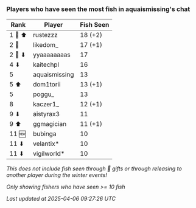 ### Players who have seen the most fish in aquaismissing's chat
| Rank | Player | Fish Seen |
|------|--------|-----------|
| 1 🥇 ⬆ | rustezzz  | 18 (+2) |
| 2 🥈  | likedom_  | 17 (+1) |
| 2 🥈 ⬇ | yyaaaaaaaas  | 17 |
| 4 ⬇ | kaitechpl  | 16 |
| 5  | aquaismissing  | 13 |
| 5 ⬆ | dom1torii  | 13 (+1) |
| 5  | poggu_  | 13 |
| 8  | kaczer1_  | 12 (+1) |
| 9 ⬇ | aistyrax3  | 11 |
| 9 ⬆ | ggmagician  | 11 (+1) |
| 11 🆕 | bubinga  | 10 |
| 11 ⬇ | velantix*  | 10 |
| 11 ⬇ | vigilworld*  | 10 |

_This does not include fish seen through 🎁 gifts or through releasing to another player during the winter events!_

_Only showing fishers who have seen >= 10 fish_

_Last updated at 2025-04-06 09:27:26 UTC_